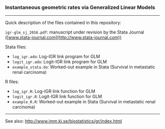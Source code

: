 ### Instantaneous geometric rates via Generalized Linear Models
---

Quick description of the files contained in this repository:

`igr-glm_sj_2016.pdf`: manuscript under revision by the Stata Journal ([www.stata-journal.com](http://www.stata-journal.com))

Stata files:
* `log_igr.ado`: Log-IGR link program for GLM
* `logit_igr.ado`: Logit-IGR link program for GLM
* `example_stata.do`: Worked-out example in Stata (Survival in metastatic renal carcinoma)

R files:
* `log_igr.R`: Log-IGR link function for GLM
* `logit_igr.R`: Logit-IGR link function for GLM
* `example_R.R`: Worked-out example in Stata (Survival in metastatic renal carcinoma)
---

See also: http://www.imm.ki.se/biostatistics/gr/index.html